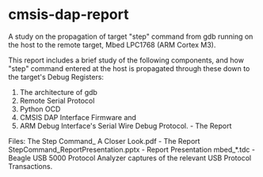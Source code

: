 # cmsis-dap-report
A study on the propagation of target "step" command from gdb running on the host to the remote target, Mbed LPC1768 (ARM Cortex M3).

This report includes a brief study of the following components, and how "step" command entered at the host is propagated through these down to the target's Debug Registers:
1) The architecture of gdb
2) Remote Serial Protocol
3) Python OCD
4) CMSIS DAP Interface Firmware and 
5) ARM Debug Interface's Serial Wire Debug Protocol. - The Report


Files:
The Step Command_ A Closer Look.pdf	 - The Report
StepCommand_ReportPresentation.pptx  - Report Presentation
mbed_*.tdc                           - Beagle USB 5000 Protocol Analyzer captures of the relevant USB Protocol Transactions.

